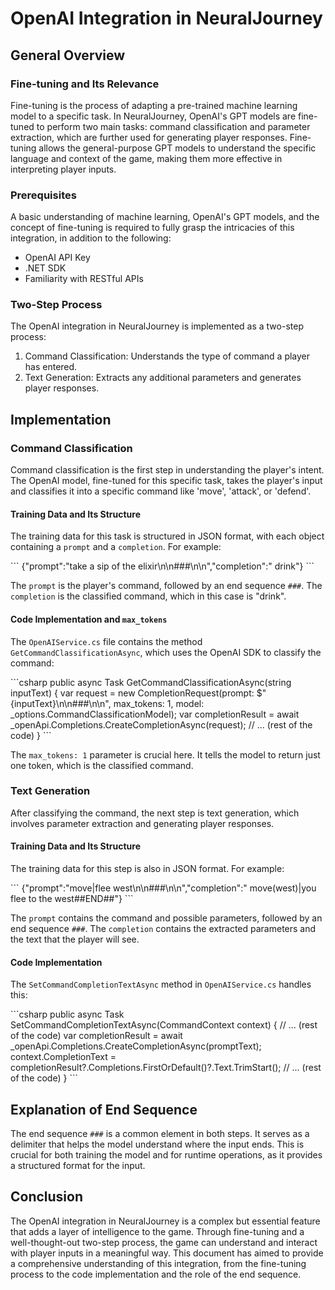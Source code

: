 # OpenAI Integration in NeuralJourney

## General Overview
### Fine-tuning and Its Relevance
Fine-tuning is the process of adapting a pre-trained machine learning model to a specific task. In NeuralJourney, OpenAI's GPT models are fine-tuned to perform two main tasks: command classification and parameter extraction, which are further used for generating player responses. Fine-tuning allows the general-purpose GPT models to understand the specific language and context of the game, making them more effective in interpreting player inputs.

### Prerequisites
A basic understanding of machine learning, OpenAI's GPT models, and the concept of fine-tuning is required to fully grasp the intricacies of this integration, in addition to the following:
- OpenAI API Key
- .NET SDK
- Familiarity with RESTful APIs

### Two-Step Process
The OpenAI integration in NeuralJourney is implemented as a two-step process: 
1. Command Classification: Understands the type of command a player has entered.
2. Text Generation: Extracts any additional parameters and generates player responses.

## Implementation
### Command Classification
Command classification is the first step in understanding the player's intent. The OpenAI model, fine-tuned for this specific task, takes the player's input and classifies it into a specific command like 'move', 'attack', or 'defend'.

#### Training Data and Its Structure
The training data for this task is structured in JSON format, with each object containing a `prompt` and a `completion`. For example:

\```
{"prompt":"take a sip of the elixir\\n\\n###\\n\\n","completion":" drink"}
\```

The `prompt` is the player's command, followed by an end sequence `###`. The `completion` is the classified command, which in this case is "drink".

#### Code Implementation and `max_tokens`
The `OpenAIService.cs` file contains the method `GetCommandClassificationAsync`, which uses the OpenAI SDK to classify the command:

\```csharp
public async Task<CommandIdentifierEnum> GetCommandClassificationAsync(string inputText)
{
    var request = new CompletionRequest(prompt: $"{inputText}\\n\\n###\\n\\n", max_tokens: 1, model: _options.CommandClassificationModel);
    var completionResult = await _openApi.Completions.CreateCompletionAsync(request);
    // ... (rest of the code)
}
\```

The `max_tokens: 1` parameter is crucial here. It tells the model to return just one token, which is the classified command.

### Text Generation
After classifying the command, the next step is text generation, which involves parameter extraction and generating player responses.

#### Training Data and Its Structure
The training data for this step is also in JSON format. For example:

\```
{"prompt":"move|flee west\\n\\n###\\n\\n","completion":" move(west)|you flee to the west##END##"}
\```

The `prompt` contains the command and possible parameters, followed by an end sequence `###`. The `completion` contains the extracted parameters and the text that the player will see.

#### Code Implementation
The `SetCommandCompletionTextAsync` method in `OpenAIService.cs` handles this:

\```csharp
public async Task<bool> SetCommandCompletionTextAsync(CommandContext context)
{
    // ... (rest of the code)
    var completionResult = await _openApi.Completions.CreateCompletionAsync(promptText);
    context.CompletionText = completionResult?.Completions.FirstOrDefault()?.Text.TrimStart();
    // ... (rest of the code)
}
\```

## Explanation of End Sequence
The end sequence `###` is a common element in both steps. It serves as a delimiter that helps the model understand where the input ends. This is crucial for both training the model and for runtime operations, as it provides a structured format for the input.

## Conclusion
The OpenAI integration in NeuralJourney is a complex but essential feature that adds a layer of intelligence to the game. Through fine-tuning and a well-thought-out two-step process, the game can understand and interact with player inputs in a meaningful way. This document has aimed to provide a comprehensive understanding of this integration, from the fine-tuning process to the code implementation and the role of the end sequence.
